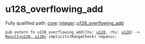 # u128_overflowing_add

Fully qualified path: [core](./core.md)::[integer](./core-integer.md)::[u128_overflowing_add](./core-integer-u128_overflowing_add.md)

<pre><code class="language-cairo">pub extern fn u128_overflowing_add(lhs: <a href="core-integer-u128.html">u128</a>, rhs: <a href="core-integer-u128.html">u128</a>) -&gt; <a href="core-result-Result.html">Result&lt;u128, u128&gt;</a> implicits(RangeCheck) nopanic;</code></pre>

